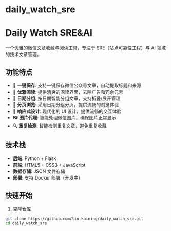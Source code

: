 # daily_watch_sre
# Daily Watch SRE&AI

一个优雅的微信文章收藏与阅读工具，专注于 SRE（站点可靠性工程）与 AI 领域的技术文章管理。

## 功能特点

- 🚀 **一键保存**: 支持一键保存微信公众号文章，自动提取标题和来源
- 📱 **优雅阅读**: 提供清爽的阅读界面，去除广告和冗余元素
- 📅 **日期分组**: 按日期智能分组文章，支持折叠/展开管理
- 🔄 **分页浏览**: 采用日期分组分页，提供流畅的浏览体验
- 🎨 **响应式设计**: 现代化的 UI 设计，提供流畅的交互体验
- 🖼️ **图片代理**: 智能处理微信图片，确保图片正常显示
- 🔍 **重复检测**: 智能检测重复文章，避免重复收藏

## 技术栈

- **后端**: Python + Flask
- **前端**: HTML5 + CSS3 + JavaScript
- **数据存储**: JSON 文件存储
- **部署**: 支持 Docker 部署（开发中）

## 快速开始

1. 克隆仓库
```bash
git clone https://github.com/liu-kaining/daily_watch_sre.git
cd daily_watch_sre